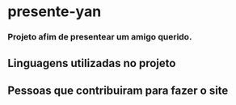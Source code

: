 # presente-yan
### Projeto afim de presentear um amigo querido.

## Linguagens utilizadas no projeto


## Pessoas que contribuiram para fazer o site
